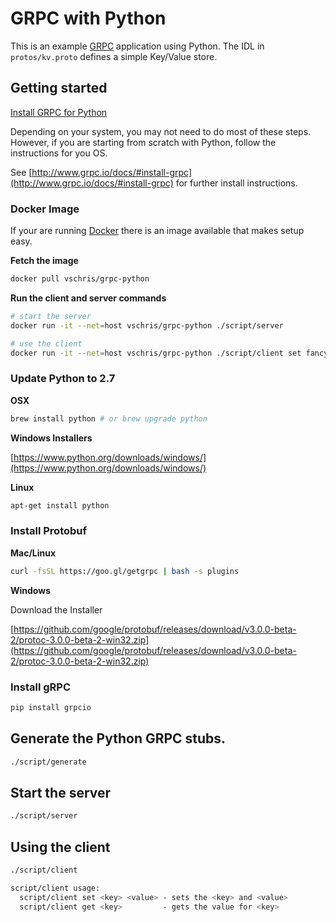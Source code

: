 # GRPC with Python

This is an example [GRPC](http://grpc.io) application using Python. The IDL in `protos/kv.proto` defines a simple Key/Value store.

## Getting started

[Install GRPC for Python](https://github.com/grpc/grpc/tree/master/src/python/grpcio)

Depending on your system, you may not need to do most of these steps.  However, if you are starting from scratch with Python, follow the instructions for you OS.

See [http://www.grpc.io/docs/#install-grpc](http://www.grpc.io/docs/#install-grpc) for further install instructions.

### Docker Image

If your are running [Docker](https://www.docker.com/) there is an image available that makes setup easy.

**Fetch the image**
```bash
docker pull vschris/grpc-python
```

**Run the client and server commands**

```bash
# start the server
docker run -it --net=host vschris/grpc-python ./script/server

# use the client
docker run -it --net=host vschris/grpc-python ./script/client set fancy-thing "fancy value"
```

### Update Python to 2.7

**OSX**

```bash
brew install python # or brew upgrade python
```

**Windows Installers**

[https://www.python.org/downloads/windows/](https://www.python.org/downloads/windows/)

**Linux**

```bash
apt-get install python
```

### Install Protobuf

**Mac/Linux**

```bash
curl -fsSL https://goo.gl/getgrpc | bash -s plugins
```

**Windows**

Download the Installer

[https://github.com/google/protobuf/releases/download/v3.0.0-beta-2/protoc-3.0.0-beta-2-win32.zip](https://github.com/google/protobuf/releases/download/v3.0.0-beta-2/protoc-3.0.0-beta-2-win32.zip)

### Install gRPC

```bash
pip install grpcio
```

## Generate the Python GRPC stubs.

```bash
./script/generate
```

## Start the server

```bash
./script/server
```

## Using the client
```bash
./script/client

script/client usage:
  script/client set <key> <value> - sets the <key> and <value>
  script/client get <key>         - gets the value for <key>
```


